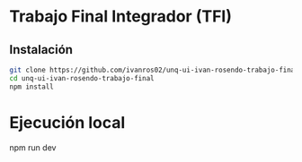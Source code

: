 # Trabajo Final Integrador (TFI)


## Instalación
```bash
git clone https://github.com/ivanros02/unq-ui-ivan-rosendo-trabajo-final
cd unq-ui-ivan-rosendo-trabajo-final
npm install
```

# Ejecución local
npm run dev
